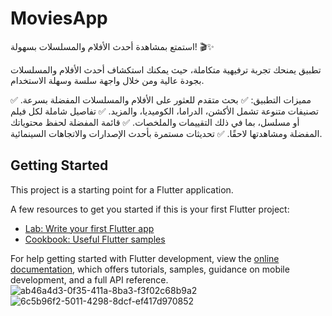 # MoviesApp

استمتع بمشاهدة أحدث الأفلام والمسلسلات بسهولة! 🎬✨

تطبيق يمنحك تجربة ترفيهية متكاملة، حيث يمكنك استكشاف أحدث الأفلام والمسلسلات بجودة عالية ومن خلال واجهة سلسة وسهلة الاستخدام.

مميزات التطبيق:
✅ بحث متقدم للعثور على الأفلام والمسلسلات المفضلة بسرعة.
✅ تصنيفات متنوعة تشمل الأكشن، الدراما، الكوميديا، والمزيد.
✅ تفاصيل شاملة لكل فيلم أو مسلسل، بما في ذلك التقييمات والملخصات.
✅ قائمة المفضلة لحفظ محتوياتك المفضلة ومشاهدتها لاحقًا.
✅ تحديثات مستمرة بأحدث الإصدارات والاتجاهات السينمائية.

## Getting Started

This project is a starting point for a Flutter application.

A few resources to get you started if this is your first Flutter project:

- [Lab: Write your first Flutter app](https://docs.flutter.dev/get-started/codelab)
- [Cookbook: Useful Flutter samples](https://docs.flutter.dev/cookbook)

For help getting started with Flutter development, view the
[online documentation](https://docs.flutter.dev/), which offers tutorials,
samples, guidance on mobile development, and a full API reference.
![ab46a4d3-0f35-411a-8ba3-f3f02c68b9a2](https://github.com/user-attachments/assets/bde5282a-85f0-4ce8-a61f-4215b5c7281c)
![6c5b96f2-5011-4298-8dcf-ef417d970852](https://github.com/user-attachments/assets/8fcac149-8d40-454e-a7fb-d607b8d4f7c5)

